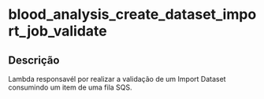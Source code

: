 # blood_analysis_create_dataset_import_job_validate

## Descrição

Lambda responsavél por realizar a validação de um Import Dataset consumindo um item de uma fila SQS.

